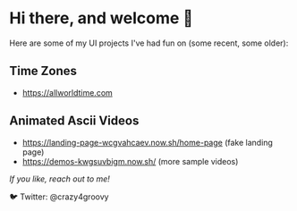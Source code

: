 # Hi there, and welcome 👋

<!--
**crazy4groovy/crazy4groovy** is a ✨ _special_ ✨ repository because its `README.md` (this file) appears on your GitHub profile.

Here are some ideas to get you started:

- 🔭 I’m currently working on ...
- 🌱 I’m currently learning ...
- 👯 I’m looking to collaborate on ...
- 🤔 I’m looking for help with ...
- 💬 Ask me about ...
- 📫 How to reach me: ...
- 😄 Pronouns: ...
- ⚡ Fun fact: ...
-->

Here are some of my UI projects I've had fun on (some recent, some older):

## Time Zones

- https://allworldtime.com

## Animated Ascii Videos

- https://landing-page-wcgvahcaev.now.sh/home-page (fake landing page)
- https://demos-kwgsuvbigm.now.sh/  (more sample videos)

_If you like, reach out to me!_

🐦 Twitter: @crazy4groovy
